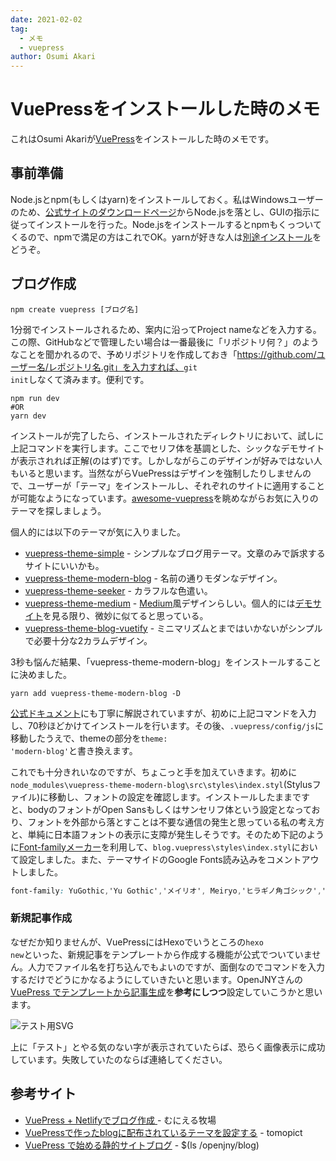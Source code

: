 ```yaml
---
date: 2021-02-02
tag: 
  - メモ
  - vuepress
author: Osumi Akari
---
```

# VuePressをインストールした時のメモ

これはOsumi Akariが[VuePress](https://vuepress.vuejs.org/)をインストールした時のメモです。

## 事前準備
Node.jsとnpm(もしくはyarn)をインストールしておく。私はWindowsユーザーのため、[公式サイトのダウンロードページ](https://nodejs.org/ja/download/)からNode.jsを落とし、GUIの指示に従ってインストールを行った。Node.jsをインストールするとnpmもくっついてくるので、npmで満足の方はこれでOK。yarnが好きな人は[別途インストール](https://yarnpkg.com/)をどうぞ。

## ブログ作成
```
npm create vuepress [ブログ名]
```
1分弱でインストールされるため、案内に沿ってProject nameなどを入力する。この際、GitHubなどで管理したい場合は一番最後に「リポジトリ何？」のようなことを聞かれるので、予めリポジトリを作成しておき「https://github.com/ユーザー名/レポジトリ名.git」を入力すれば、<code>git init</code>しなくて済みます。便利です。

```
npm run dev
#OR
yarn dev
```
インストールが完了したら、インストールされたディレクトリにおいて、試しに上記コマンドを実行します。ここでセリフ体を基調とした、シックなデモサイトが表示されれば正解(のはず)です。しかしながらこのデザインが好みではない人もいると思います。当然ながらVuePressはデザインを強制したりしませんので、ユーザーが「テーマ」をインストールし、それぞれのサイトに適用することが可能なようになっています。[awesome-vuepress](https://github.com/vuepress/awesome-vuepress)を眺めながらお気に入りのテーマを探しましょう。

個人的には以下のテーマが気に入りました。
* [vuepress-theme-simple](https://github.com/viko16/vuepress-theme-simple) - シンプルなブログ用テーマ。文章のみで訴求するサイトにいいかも。
* [vuepress-theme-modern-blog](https://github.com/z3by/vuepress-theme-modern-blog) - 名前の通りモダンなデザイン。
* [vuepress-theme-seeker](https://github.com/wensonsmith/vuepress-theme-seeker) - カラフルな色遣い。
* [vuepress-theme-medium](https://github.com/z3by/vuepress-theme-medium) - [Medium](https://medium.com/)風デザインらしい。個人的には[デモサイト](https://vuepress-theme-medium.z3by.com/)を見る限り、微妙に似てると思っている。
* [vuepress-theme-blog-vuetify](https://github.com/ttskch/vuepress-theme-blog-vuetify/) - ミニマリズムとまではいかないがシンプルで必要十分な2カラムデザイン。

3秒も悩んだ結果、「vuepress-theme-modern-blog」をインストールすることに決めました。
```
yarn add vuepress-theme-modern-blog -D
```
[公式ドキュメント](https://github.com/z3by/vuepress-theme-modern-blog/blob/master/README.md)にも丁寧に解説されていますが、初めに上記コマンドを入力し、70秒ほどかけてインストールを行います。その後、<code>.vuepress/config/js</code>に移動したうえで、themeの部分を<code>theme: 'modern-blog'</code>と書き換えます。

これでも十分きれいなのですが、ちょこっと手を加えていきます。初めに<code>node_modules\vuepress-theme-modern-blog\src\styles\index.styl</code>(Stylusファイル)に移動し、フォントの設定を確認します。インストールしたままですと、bodyのフォントがOpen Sansもしくはサンセリフ体という設定となっており、フォントを外部から落とすことは不要な通信の発生と思っている私の考え方と、単純に日本語フォントの表示に支障が発生しそうです。そのため下記のように[Font-familyメーカー](https://saruwakakun.com/font-family)を利用して、<code>blog\.vuepress\styles\index.styl</code>において設定しました。また、テーマサイドのGoogle Fonts読み込みをコメントアウトしました。
```css
font-family: YuGothic,'Yu Gothic','メイリオ', Meiryo,'ヒラギノ角ゴシック','Hiragino Sans','TsukuARdGothic-Regular','Segoe UI','Helvetica','Arial',sans-serif;
```

### 新規記事作成
なぜだか知りませんが、VuePressにはHexoでいうところの<code>hexo new</code>といった、新規記事をテンプレートから作成する機能が公式でついていません。人力でファイル名を打ち込んでもよいのですが、面倒なのでコマンドを入力するだけでどうにかなるようにしていきたいと思います。OpenJNYさんの[VuePress でテンプレートから記事生成](https://qiita.com/OpenJNY/items/9b6f23ac7ec863ea7255)を**参考にしつつ**設定していこうかと思います。

![テスト用SVG](/images/test.svg)

上に「テスト」とやる気のない字が表示されていたらば、恐らく画像表示に成功しています。失敗していたのならば連絡してください。

## 参考サイト
- [VuePress + Netlifyでブログ作成 ](https://meuniere.dev/posts/2020/08/06/create-vuepress.html) - むにえる牧場
- [VuePressで作ったblogに配布されているテーマを設定する](https://qiita.com/tomopict/items/9da7cf28c9bcd5f933cb) - tomopict
- [VuePress で始める静的サイトブログ](https://openjny.github.io/posts/2019/12/28/hello-vuepress/) - $(ls /openjny/blog)